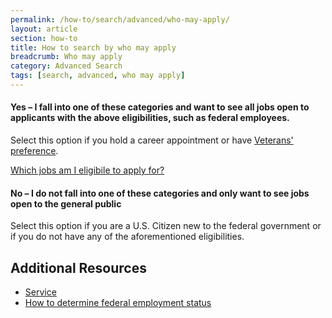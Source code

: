 ```yaml
---
permalink: /how-to/search/advanced/who-may-apply/
layout: article
section: how-to
title: How to search by who may apply
breadcrumb: Who may apply
category: Advanced Search
tags: [search, advanced, who may apply]
---
```


#### Yes – I fall into one of these categories and want to see all jobs open to applicants with the above eligibilities, such as federal employees.

Select this option if you hold a career appointment or have [Veterans' preference](working-in-government/unique-hiring-paths/veterans/preference/).

[Which jobs am I eligibile to apply for?](/faq/application/eligibility/)

#### No – I do not fall into one of these categories and only want to see jobs open to the general public

Select this option if you are a U.S. Citizen new to the federal government or if you do not have any of the aforementioned eligibilities.


## Additional Resources

* [Service](/working-in-government/service/)
* [How to determine federal employment status](/how-to/account/profile/eligibility/federal-employment-status/)
